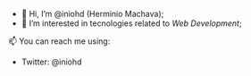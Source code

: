 - 👋 Hi, I’m @iniohd (Herminio Machava);
- 👀 I’m interested in tecnologies related to *Web Development*;

📫 You can reach me using:
  - Twitter: @iniohd